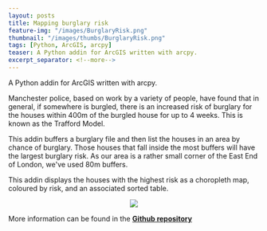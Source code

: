 ```yaml
---
layout: posts
title: Mapping burglary risk
feature-img: "/images/BurglaryRisk.png"
thumbnail: "/images/thumbs/BurglaryRisk.png"
tags: [Python, ArcGIS, arcpy]
teaser: A Python addin for ArcGIS written with arcpy.
excerpt_separator: <!--more-->
---
```


A Python addin for ArcGIS written with arcpy.
<!--more-->


Manchester police, based on work by a variety of people, have found that in general, if somewhere is burgled, there is an increased risk of burglary for the houses within 400m of the burgled house for up to 4 weeks. This is known as the Trafford Model.

This addin buffers a burglary file and then list the houses in an area by chance of burglary. Those houses that fall inside the most buffers will have the largest burglary risk. As our area is a rather small corner of the East End of London, we've used 80m buffers.

This addin displays the houses with the highest risk as a choropleth map, coloured by risk, and an associated sorted table.

<p align="center">
  <img src="/images/BurglaryRisk.png">
</p>

More information can be found in the [**Github repository**](https://github.com/mednche/AdvancedProgrammingSkills/tree/master/AddinArcGIS)
